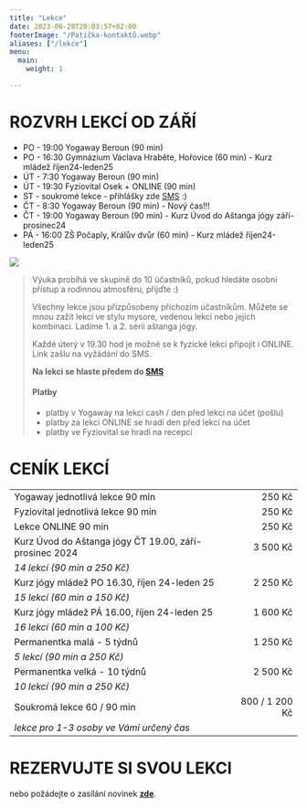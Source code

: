 ```yaml
---
title: "Lekce"
date: 2023-06-28T20:03:57+02:00
footerImage: "/Patička-kontaktů.webp"
aliases: ["/lekce"]
menu:
  main:
    weight: 1

---
```


# ROZVRH LEKCÍ OD ZÁŘÍ

- PO - 19:00 Yogaway Beroun (90 min)
- PO - 16:30 Gymnázium Václava Hraběte, Hořovice (60 min) - Kurz mládež říjen24-leden25
- ÚT - 7:30 Yogaway Beroun (90 min)
- ÚT - 19:30 Fyziovital Osek + ONLINE (90 min)
- ST - soukromé lekce - přihlášky zde [SMS](/kontakty) :)
- ČT - 8:30 Yogaway Beroun (90 min) - Nový čas!!!
- ČT - 19:00 Yogaway Beroun (90 min) - Kurz Úvod do Aštanga jógy září-prosinec24
- PÁ - 16:00 ZŠ Počaply, Králův dvůr (60 min) - Kurz mládež říjen24-leden25

![](Ilustrace-rozvrhu.png)

>Výuka probíhá ve skupině do 10 účastníků, pokud hledáte osobní přístup a rodinnou atmosféru, přijďte :)
>
>Všechny lekce jsou přizpůsobeny příchozím účastníkům. Můžete se mnou zažít lekci ve stylu mysore, vedenou lekci nebo jejich kombinaci. Ladíme 1. a 2. sérii aštanga jógy.
>
>Každé úterý v 19.30 hod je možné se k fyzické lekci připojit i ONLINE. Link zašlu na vyžádání do SMS.
>
>**Na lekci se hlaste předem do [SMS](/kontakty)**
>
>#### Platby
> - platby v Yogaway na lekci cash / den před lekcí na účet (pošlu)
> - platby za lekci ONLINE se hradí den před lekcí na účet
> - platby ve Fyziovital se hradí na recepci

# CENÍK LEKCÍ

<!--
| Kurz pro (věčné) začátečníky ČTVRTEK od 19 hod: 04-06/2023 | 250 / 1000 Kč   |
| *Jednotlivá lekce 250 Kč / permanentka kal. měsíc 5 lekcí (90 min a 200 Kč)* |
-->
|                                                            |                 |
| ---------------------------------------------------------- | ---------------:|
| Yogaway jednotlivá lekce 90 min                            |   250 Kč        |
| Fyziovital jednotlivá lekce 90 min                         |   250 Kč        |
| Lekce ONLINE 90 min                                        |   250 Kč        |
| Kurz Úvod do Aštanga jógy ČT 19.00, září-prosinec 2024     | 3 500 Kč        |
| *14 lekcí (90 min a 250 Kč)*                                                 |
| Kurz jógy mládež PO 16.30, říjen 24-leden 25               | 2 250 Kč        |
| *15 lekcí (60 min a 150 Kč)*                                                 |
| Kurz jógy mládež PÁ 16.00, říjen 24-leden 25               | 1 600 Kč        |
| *16 lekcí (60 min a 100 Kč)*                                                 |
| Permanentka malá - 5 týdnů                                 | 1 250 Kč        |
| *5 lekcí (90 min a 250 Kč)*                                                  |
| Permanentka velká - 10 týdnů                               | 2 500 Kč        |
| *10 lekcí (90 min a 250 Kč)*                                                 |
| Soukromá lekce 60 / 90 min                                 | 800 / 1 200 Kč  |
| *lekce pro 1-3 osoby ve Vámi určený čas*                                     |


# REZERVUJTE SI SVOU LEKCI

nebo požádejte o zasílání novinek [**zde**](/kontakty).
